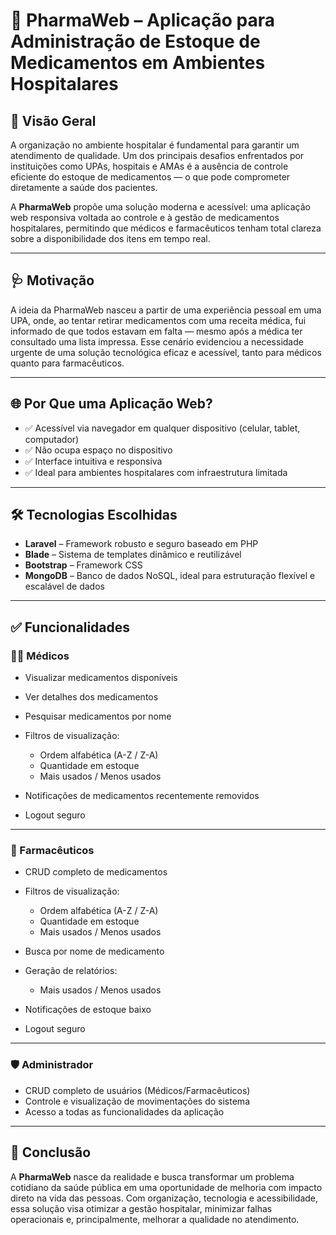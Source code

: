 # 💊 PharmaWeb – Aplicação para Administração de Estoque de Medicamentos em Ambientes Hospitalares

## 📌 Visão Geral

A organização no ambiente hospitalar é fundamental para garantir um atendimento de qualidade. Um dos principais desafios enfrentados por instituições como UPAs, hospitais e AMAs é a ausência de controle eficiente do estoque de medicamentos — o que pode comprometer diretamente a saúde dos pacientes.

A **PharmaWeb** propõe uma solução moderna e acessível: uma aplicação web responsiva voltada ao controle e à gestão de medicamentos hospitalares, permitindo que médicos e farmacêuticos tenham total clareza sobre a disponibilidade dos itens em tempo real.

---

## 🩺 Motivação

A ideia da PharmaWeb nasceu a partir de uma experiência pessoal em uma UPA, onde, ao tentar retirar medicamentos com uma receita médica, fui informado de que todos estavam em falta — mesmo após a médica ter consultado uma lista impressa. Esse cenário evidenciou a necessidade urgente de uma solução tecnológica eficaz e acessível, tanto para médicos quanto para farmacêuticos.

---

## 🌐 Por Que uma Aplicação Web?

* ✅ Acessível via navegador em qualquer dispositivo (celular, tablet, computador)
* ✅ Não ocupa espaço no dispositivo
* ✅ Interface intuitiva e responsiva
* ✅ Ideal para ambientes hospitalares com infraestrutura limitada

---

## 🛠️ Tecnologias Escolhidas

* **Laravel** – Framework robusto e seguro baseado em PHP
* **Blade** – Sistema de templates dinâmico e reutilizável
* **Bootstrap** – Framework CSS
* **MongoDB** – Banco de dados NoSQL, ideal para estruturação flexível e escalável de dados

---

## ✅ Funcionalidades

### 👨‍⚕️ Médicos

* Visualizar medicamentos disponíveis
* Ver detalhes dos medicamentos
* Pesquisar medicamentos por nome
* Filtros de visualização:

  * Ordem alfabética (A-Z / Z-A)
  * Quantidade em estoque
  * Mais usados / Menos usados
* Notificações de medicamentos recentemente removidos
* Logout seguro

---

### 💊 Farmacêuticos

* CRUD completo de medicamentos
* Filtros de visualização:

  * Ordem alfabética (A-Z / Z-A)
  * Quantidade em estoque
  * Mais usados / Menos usados
* Busca por nome de medicamento
* Geração de relatórios:

  * Mais usados / Menos usados
* Notificações de estoque baixo
* Logout seguro

---

### 🛡️ Administrador

* CRUD completo de usuários (Médicos/Farmacêuticos)
* Controle e visualização de movimentações do sistema
* Acesso a todas as funcionalidades da aplicação

---

## 📌 Conclusão

A **PharmaWeb** nasce da realidade e busca transformar um problema cotidiano da saúde pública em uma oportunidade de melhoria com impacto direto na vida das pessoas. Com organização, tecnologia e acessibilidade, essa solução visa otimizar a gestão hospitalar, minimizar falhas operacionais e, principalmente, melhorar a qualidade no atendimento.

